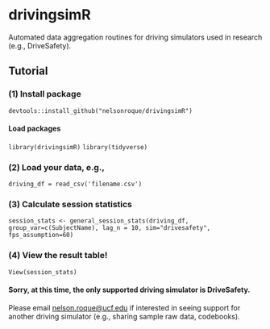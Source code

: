 # drivingsimR
 Automated data aggregation routines for driving simulators used in research (e.g., DriveSafety).

## Tutorial

### (1) Install package
`devtools::install_github("nelsonroque/drivingsimR")`

#### Load packages
`library(drivingsimR)`
`library(tidyverse)`

### (2) Load your data, e.g.,
`driving_df = read_csv('filename.csv')`

### (3) Calculate session statistics
`session_stats <- general_session_stats(driving_df, group_var=c(SubjectName), lag_n = 10, sim="drivesafety", fps_assumption=60)`

### (4) View the result table!
`View(session_stats)`


#### Sorry, at this time, the only supported driving simulator is DriveSafety. 

Please email nelson.roque@ucf.edu if interested in seeing support for another driving simulator (e.g., sharing sample raw data, codebooks).
